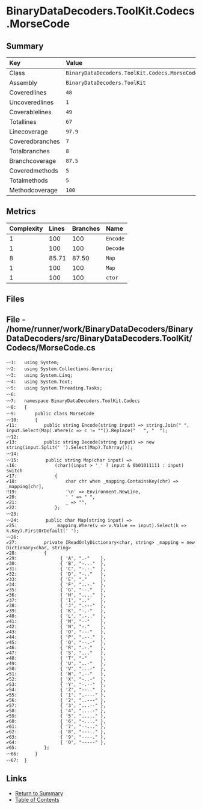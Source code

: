﻿# BinaryDataDecoders.ToolKit.Codecs.MorseCode

## Summary

| Key             | Value                                         |
| :-------------- | :-------------------------------------------- |
| Class           | `BinaryDataDecoders.ToolKit.Codecs.MorseCode` |
| Assembly        | `BinaryDataDecoders.ToolKit`                  |
| Coveredlines    | `48`                                          |
| Uncoveredlines  | `1`                                           |
| Coverablelines  | `49`                                          |
| Totallines      | `67`                                          |
| Linecoverage    | `97.9`                                        |
| Coveredbranches | `7`                                           |
| Totalbranches   | `8`                                           |
| Branchcoverage  | `87.5`                                        |
| Coveredmethods  | `5`                                           |
| Totalmethods    | `5`                                           |
| Methodcoverage  | `100`                                         |

## Metrics

| Complexity | Lines | Branches | Name     |
| :--------- | :---- | :------- | :------- |
| 1          | 100   | 100      | `Encode` |
| 1          | 100   | 100      | `Decode` |
| 8          | 85.71 | 87.50    | `Map`    |
| 1          | 100   | 100      | `Map`    |
| 1          | 100   | 100      | `ctor`   |

## Files

## File - /home/runner/work/BinaryDataDecoders/BinaryDataDecoders/src/BinaryDataDecoders.ToolKit/Codecs/MorseCode.cs

```CSharp
〰1:   using System;
〰2:   using System.Collections.Generic;
〰3:   using System.Linq;
〰4:   using System.Text;
〰5:   using System.Threading.Tasks;
〰6:   
〰7:   namespace BinaryDataDecoders.ToolKit.Codecs
〰8:   {
〰9:       public class MorseCode
〰10:      {
✔11:          public string Encode(string input) => string.Join(" ", input.Select(Map).Where(c => c != "")).Replace("   ", "  ");
〰12:  
✔13:          public string Decode(string input) => new string(input.Split(' ').Select(Map).ToArray());
〰14:  
〰15:          public string Map(char input) =>
⚠16:              (char)(input > '_' ? input & 0b01011111 : input) switch
✔17:              {
✔18:                  char chr when _mapping.ContainsKey(chr) => _mapping[chr],
‼19:                  '\n' => Environment.NewLine,
✔20:                  ' ' => " ",
✔21:                  _ => "",
✔22:              };
〰23:  
〰24:          public char Map(string input) =>
✔25:              _mapping.Where(v => v.Value == input).Select(k => k.Key).FirstOrDefault(' ');
〰26:  
✔27:          private IReadOnlyDictionary<char, string> _mapping = new Dictionary<char, string>
✔28:          {
✔29:                { 'A', ".-"    },
✔30:                { 'B', "-..."  },
✔31:                { 'C', "-.-."  },
✔32:                { 'D', "-.."   },
✔33:                { 'E', "."     },
✔34:                { 'F', "..-."  },
✔35:                { 'G', "--."   },
✔36:                { 'H', "...."  },
✔37:                { 'I', ".."    },
✔38:                { 'J', ".---"  },
✔39:                { 'K', "-.-"   },
✔40:                { 'L', ".-.."  },
✔41:                { 'M', "--"    },
✔42:                { 'N', "-."    },
✔43:                { 'O', "---"   },
✔44:                { 'P', ".--."  },
✔45:                { 'Q', "--.-"  },
✔46:                { 'R', ".-."   },
✔47:                { 'S', "..."   },
✔48:                { 'T', "-"     },
✔49:                { 'U', "..-"   },
✔50:                { 'V', "...-"  },
✔51:                { 'W', ".--"   },
✔52:                { 'X', "-..-"  },
✔53:                { 'Y', "-.--"  },
✔54:                { 'Z', "--.."  },
✔55:                { '1', ".----" },
✔56:                { '2', "..---" },
✔57:                { '3', "...--" },
✔58:                { '4', "....-" },
✔59:                { '5', "....." },
✔60:                { '6', "-...." },
✔61:                { '7', "--..." },
✔62:                { '8', "---.." },
✔63:                { '9', "----." },
✔64:                { '0', "-----" },
✔65:          };
〰66:      }
〰67:  }
```

## Links

* [Return to Summary](Summary.md)
* [Table of Contents](../TOC.md)

